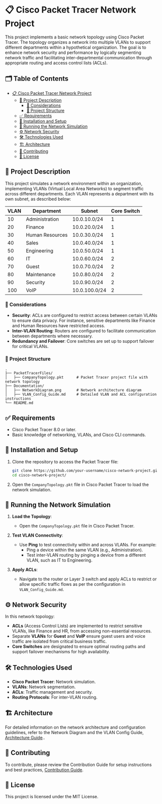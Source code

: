 # 📋 Cisco Packet Tracer Network Project

This project implements a basic network topology using Cisco Packet Tracer. The topology organizes a network into multiple VLANs to support different departments within a hypothetical organization. The goal is to enhance network security and performance by logically segmenting network traffic and facilitating inter-departmental communication through appropriate routing and access control lists (ACLs).

## 🗂️ Table of Contents

- [📋 Cisco Packet Tracer Network Project](#-cisco-packet-tracer-network-project)
  - [📖 Project Description](#-project-description)
    - [🛑 Considerations](#-considerations)
    - [📂 Project Structure](#-project-structure)
  - [✅ Requirements](#-requirements)
  - [🔧 Installation and Setup](#-installation-and-setup)
  - [🚀 Running the Network Simulation](#-running-the-network-simulation)
  - [⚙️ Network Security](#️-network-security)
  - [🛠️ Technologies Used](#️-technologies-used)
  - [🏗️ Architecture](#️-architecture)
  - [🤝 Contributing](#-contributing)
  - [📜 License](#-license)

## 📖 Project Description

This project simulates a network environment within an organization, implementing VLANs (Virtual Local Area Networks) to segment traffic across different departments. Each VLAN represents a department with its own subnet, as described below:

| VLAN | Department         | Subnet           | Core Switch |
|------|---------------------|------------------|-------------|
| 10   | Administration      | 10.0.10.0/24     | 1           |
| 20   | Finance            | 10.0.20.0/24     | 1           |
| 30   | Human Resources    | 10.0.30.0/24     | 1           |
| 40   | Sales              | 10.0.40.0/24     | 1           |
| 50   | Engineering        | 10.0.50.0/24     | 1           |
| 60   | IT                 | 10.0.60.0/24     | 2           |
| 70   | Guest              | 10.0.70.0/24     | 2           |
| 80   | Maintenance        | 10.0.80.0/24     | 2           |
| 90   | Security           | 10.0.90.0/24     | 2           |
| 100  | VoIP               | 10.0.100.0/24    | 2           |

### 🛑 Considerations

- **Security**: ACLs are configured to restrict access between certain VLANs to ensure data privacy. For instance, sensitive departments like Finance and Human Resources have restricted access.
- **Inter-VLAN Routing**: Routers are configured to facilitate communication between departments where necessary.
- **Redundancy and Failover**: Core switches are set up to support failover for critical VLANs.

### 📂 Project Structure

```plaintext
.
├── PacketTracerFiles/
│   ├── CompanyTopology.pkt      # Packet Tracer project file with network topology
├── Documentation/
│   ├── NetworkDiagram.png       # Network architecture diagram
│   ├── VLAN_Config_Guide.md     # Detailed VLAN and ACL configuration instructions
└── README.md
```

## ✅ Requirements

- Cisco Packet Tracer 8.0 or later.
- Basic knowledge of networking, VLANs, and Cisco CLI commands.

## 🔧 Installation and Setup

1. Clone the repository to access the Packet Tracer file:

    ```bash
    git clone https://github.com/your-username/cisco-network-project.git
    cd cisco-network-project/
    ```

2. Open the `CompanyTopology.pkt` file in Cisco Packet Tracer to load the network simulation.

## 🚀 Running the Network Simulation

1. **Load the Topology**:
   - Open the `CompanyTopology.pkt` file in Cisco Packet Tracer.

2. **Test VLAN Connectivity**:
   - Use **Ping** to test connectivity within and across VLANs. For example:
     - Ping a device within the same VLAN (e.g., Administration).
     - Test inter-VLAN routing by pinging a device from a different VLAN, such as IT to Engineering.

3. **Apply ACLs**:
   - Navigate to the router or Layer 3 switch and apply ACLs to restrict or allow specific traffic flows as per the configuration in `VLAN_Config_Guide.md`.

## ⚙️ Network Security

In this network topology:
- **ACLs** (Access Control Lists) are implemented to restrict sensitive VLANs, like Finance and HR, from accessing non-essential resources.
- Separate **VLANs** for **Guest** and **VoIP** ensure guest users and voice traffic are isolated from critical business traffic.
- **Core Switches** are designated to ensure optimal routing paths and support failover mechanisms for high availability.

## 🛠️ Technologies Used

- **Cisco Packet Tracer**: Network simulation.
- **VLANs**: Network segmentation.
- **ACLs**: Traffic management and security.
- **Routing Protocols**: For inter-VLAN routing.

## 🏗️ Architecture

For detailed information on the network architecture and configuration guidelines, refer to the Network Diagram and the VLAN Config Guide, [Architecture Guide](./docs/guides/ARCHITECTURE.md)..

## 🤝 Contributing

To contribute, please review the Contribution Guide for setup instructions and best practices,  [Contribution Guide](./docs/guides/CONTRIBUTING.md).

## 📜 License

This project is licensed under the MIT License.
